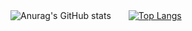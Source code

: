 
![Anurag's GitHub stats](https://github-readme-stats.vercel.app/api?username=lonlyness&count_private=true&theme=radical)　　[![Top Langs](https://github-readme-stats.vercel.app/api/top-langs/?username=lonlyness&layout=compact)](https://github.com/anuraghazra/github-readme-stats)
